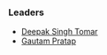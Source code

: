 ### Leaders
* [Deepak Singh Tomar](mailto:deepak.singh.tomar@owasp.org)
* [Gautam Pratap](mailto:gautam.pratap@owasp.org)
